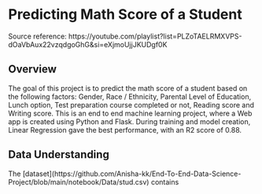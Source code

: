 <h1>Predicting Math Score of a Student</h1>
Source reference: <aref>https://youtube.com/playlist?list=PLZoTAELRMXVPS-dOaVbAux22vzqdgoGhG&si=eXjmoUjjJKUDgf0K </aref>
<br>
<h2>Overview</h2>
The goal of this project is to predict the math score of a student based on the following factors: Gender, Race / Ethnicity, Parental Level of Education, Lunch option, Test preparation course completed or not, Reading score and Writing score. This is an end to end machine learning project, where a Web app is created using Python and Flask. During training and model creation, Linear Regression gave the best performance, with an R2 score of 0.88.
<br>
<h2>Data Understanding</h2>
The [dataset](https://github.com/Anisha-kk/End-To-End-Data-Science-Project/blob/main/notebook/Data/stud.csv) contains 
